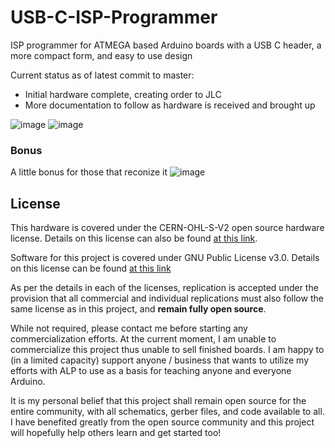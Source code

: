 # USB-C-ISP-Programmer
ISP programmer for ATMEGA based Arduino boards with a USB C header, a more compact form, and easy to use design

Current status as of latest commit to master:
- Initial hardware complete, creating order to JLC
- More documentation to follow as hardware is received and brought up

![image](https://user-images.githubusercontent.com/31992845/188085774-3867ca2b-96fc-449c-bbba-691a14c1bd79.png)
![image](https://user-images.githubusercontent.com/31992845/188085819-c276de1d-3b52-41d6-b699-7beb329cade4.png)


### Bonus
A little bonus for those that reconize it
![image](https://user-images.githubusercontent.com/31992845/188085980-cb8dd53c-15a3-4bef-9dd9-acb782750e9c.png)


## License

This hardware is covered under the CERN-OHL-S-V2 open source hardware license. Details on this license can also be found [at this link](https://choosealicense.com/licenses/cern-ohl-s-2.0/). 

Software for this project is covered under GNU Public License v3.0. Details on this license can be found [at this link](https://choosealicense.com/licenses/gpl-3.0/)

As per the details in each of the licenses, replication is accepted under the provision that all commercial and individual replications must also follow the same license as in this project, and **remain fully open source**. 

While not required, please contact me before starting any commercialization efforts. At the current moment, I am unable to commercialize this project thus unable to sell finished boards. I am happy to (in a limited capacity) support anyone / business that wants to utilize my efforts with ALP to use as a basis for teaching anyone and everyone Arduino. 

It is my personal belief that this project shall remain open source for the entire community, with all schematics, gerber files, and code available to all. I have benefited greatly from the open source community and this project will hopefully help others learn and get started too! 
